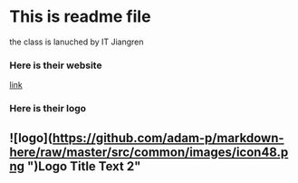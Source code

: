# This is readme file

the class is lanuched by IT Jiangren

### Here is their website 
[link](http://google.com)

### Here is their logo

![logo](https://github.com/adam-p/markdown-here/raw/master/src/common/images/icon48.png ")Logo Title Text 2"
---


